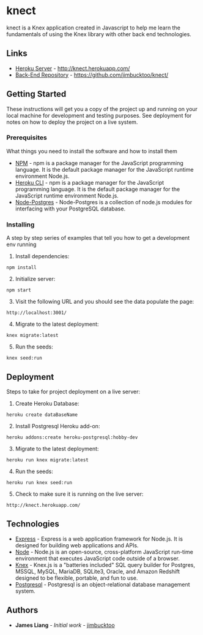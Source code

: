 # knect

knect is a Knex application created in Javascript to help me learn the fundamentals of using the Knex library with other back end technologies.

## Links

* [Heroku Server](http://knect.herokuapp.com/) - http://knect.herokuapp.com/
* [Back-End Repository](https://github.com/jimbucktoo/knect) - https://github.com/jimbucktoo/knect/

## Getting Started

These instructions will get you a copy of the project up and running on your local machine for development and testing purposes. See deployment for notes on how to deploy the project on a live system.

### Prerequisites

What things you need to install the software and how to install them

* [NPM](https://www.npmjs.com/) - npm is a package manager for the JavaScript programming language. It is the default package manager for the JavaScript runtime environment Node.js.
* [Heroku CLI](https://devcenter.heroku.com/articles/heroku-cli) - npm is a package manager for the JavaScript programming language. It is the default package manager for the JavaScript runtime environment Node.js.
* [Node-Postgres](https://node-postgres.com/) - Node-Postgres is a collection of node.js modules for interfacing with your PostgreSQL database.

### Installing

A step by step series of examples that tell you how to get a development env running

1. Install dependencies:

```
npm install
```

2. Initialize server:

```
npm start
```

3. Visit the following URL and you should see the data populate the page:

```
http://localhost:3001/
```

4. Migrate to the latest deployment:

```
knex migrate:latest
```

5. Run the seeds:

```
knex seed:run
```


## Deployment

Steps to take for project deployment on a live server:

1. Create Heroku Database:

```
heroku create dataBaseName
```

2. Install Postgresql Heroku add-on:

```
heroku addons:create heroku-postgresql:hobby-dev
```

3. Migrate to the latest deployment:

```
heroku run knex migrate:latest
```

4. Run the seeds:

```
heroku run knex seed:run
```

5. Check to make sure it is running on the live server:

```
http://knect.herokuapp.com/
```

## Technologies

* [Express](https://expressjs.com/) - Express is a web application framework for Node.js. It is designed for building web applications and APIs.
* [Node](https://nodejs.org/en/) - Node.js is an open-source, cross-platform JavaScript run-time environment that executes JavaScript code outside of a browser.
* [Knex](https://knexjs.org/) -  Knex.js is a "batteries included" SQL query builder for Postgres, MSSQL, MySQL, MariaDB, SQLite3, Oracle, and Amazon Redshift designed to be flexible, portable, and fun to use.
* [Postgresql](https://postgresql.org/) - Postgresql is an object-relational database management system.

## Authors

* **James Liang** - *Initial work* - [jimbucktoo](https://github.com/jimbucktoo/jimbucktoo)

